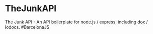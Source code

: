 TheJunkAPI
==========

The Junk API - An API boilerplate for node.js / express, including dox / iodocs. #BarcelonaJS
